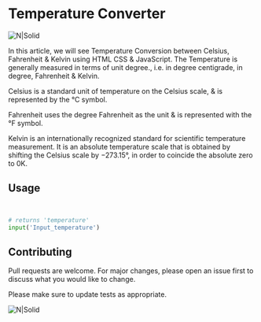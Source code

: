 # Temperature Converter

![N|Solid](https://imgs.search.brave.com/y1qvshFV11s8_wD89h2RnnErrfm4SK5G8GtmWAXILkQ/rs:fit:1024:598:1/g:ce/aHR0cHM6Ly9uaW5l/cGxhbmV0cy5vcmcv/d3AtY29udGVudC91/cGxvYWRzLzIwMTkv/MDkvVGVtcGVyYXR1/cmUtQ29udmVyc2lv/bi0xMDI0eDU5OC5q/cGc)

In this article, we will see Temperature Conversion between Celsius, Fahrenheit & Kelvin using HTML CSS & JavaScript. The Temperature is generally measured in terms of unit degree., i.e. in degree centigrade, in degree, Fahrenheit & Kelvin.

Celsius is a standard unit of temperature on the Celsius scale, & is represented by the °C symbol.

Fahrenheit uses the degree Fahrenheit as the unit & is represented with the °F symbol.

Kelvin is an internationally recognized standard for scientific temperature measurement. It is an absolute temperature scale that is obtained by shifting the Celsius scale by −273.15°, in order to coincide the absolute zero to 0K.




## Usage

```python


# returns 'temperature'
input('Input_temperature')


```

## Contributing
Pull requests are welcome. For major changes, please open an issue first to discuss what you would like to change.

Please make sure to update tests as appropriate.



![N|Solid](https://imgs.search.brave.com/DdTSLLh2xnRndpVBE_TwXc4Bv4Z9WI9PWqmTRDXWwNI/rs:fit:584:606:1/g:ce/aHR0cDovL3d3dy5h/dXRvbWF0aW9ud2lr/aS5jb20vaW1hZ2Vz/LzYvNjgvVGVtcGVy/YXR1cmVfU2NhbGVf/Q29udmVyc2lvbnMu/anBn)

